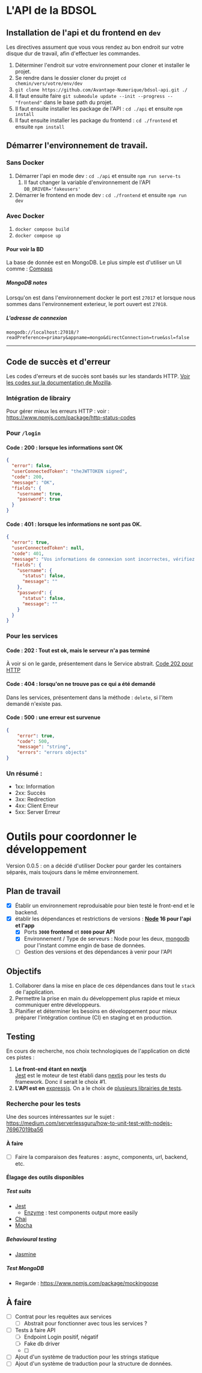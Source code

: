 # L'API de la BDSOL

## Installation de l'api et du frontend en `dev`

Les directives assument que vous vous rendez au bon endroit sur votre disque dur de travail, afin d'effectuer les commandes.

1. Déterminer l'endroit sur votre environnement pour cloner et installer le projet.
2. Se rendre dans le dossier cloner du projet `cd chemin/vers/votre/env/dev`
3. `git clone https://github.com/Avantage-Numerique/bdsol-api.git ./`
4. Il faut ensuite faire `git submodule update --init --progress -- "frontend"` dans le base path du projet.
5. Il faut ensuite installer les package de l'API : `cd ./api` et ensuite `npm install`
6. Il faut ensuite installer les package du frontend : `cd ./frontend` et ensuite `npm install`

## Démarrer l'environnement de travail.

### Sans Docker

1. Démarrer l'api en mode dev : `cd ./api` et ensuite `npm run serve-ts`
   1. Il faut changer la variable d'environnement de l'API `DB_DRIVER='fakeusers'`
2. Démarrer le frontend en mode dev : `cd ./frontend` et ensuite `npm run dev`

### Avec Docker
1. `docker compose build`
2. `docker compose up`

#### Pour voir la BD
La base de donnée est en MongoDB. Le plus simple est d'utiliser un UI comme : [Compass](https://www.mongodb.com/products/compass)

##### MongoDB notes
Lorsqu'on est dans l'environnement docker le port est `27017` et lorsque nous sommes dans l'environnement exterieur, le port ouvert est `27018`.

##### L'adresse de connexion 
```url
mongodb://localhost:27018/?readPreference=primary&appname=mongo&directConnection=true&ssl=false
```
---

## Code de succès et d'erreur

Les codes d'erreurs et de succès sont basés sur les standards HTTP.
[Voir les codes sur la documentation de Mozilla](https://developer.mozilla.org/fr/docs/Web/HTTP/Status).

### Intégration de librairy
Pour gérer mieux les erreurs HTTP : voir : https://www.npmjs.com/package/http-status-codes

### Pour `/login`

#### Code : **200** : lorsque les informations sont OK

```json
{
  "error": false,
  "userConnectedToken": "theJWTTOKEN signed",
  "code": 200,
  "message": "OK",
  "fields": {
    "username": true,
    "password": true
  }
}
```


#### Code : **401** : lorsque les informations ne sont pas OK.

```json
{
  "error": true,
  "userConnectedToken": null,
  "code": 401,
  "message": "Vos informations de connexion sont incorrectes, vérifiez votre utilisateur et mot de passe.",
  "fields": {
    "username": {
      "status": false,
      "message": ""
    },
    "password": {
      "status": false,
      "message": ""
    }
  }
}
```

### Pour les services


#### Code : **202** : Tout est ok, mais le serveur n'a pas terminé
À voir si on le garde, présentement dans le Service abstrait.
[Code 202 pour HTTP](https://developer.mozilla.org/fr/docs/Web/HTTP/Status/202)

#### Code : **404** : lorsqu'on ne trouve pas ce qui a été demandé
Dans les services, présentement dans la méthode : `delete`, si l'item demandé n'existe pas.

#### Code : **500** : une erreur est survenue

```json
{
    "error": true,
    "code": 500,
    "message": "string",
    "errors": "errors objects"
}
```


### Un résumé :

- 1xx: Information
- 2xx: Succès
- 3xx: Redirection
- 4xx: Client Erreur
- 5xx: Server Erreur


# Outils pour coordonner le développement
Version 0.0.5 : on a décidé d'utiliser Docker pour garder les containers séparés, mais toujours dans le même environnement.

## Plan de travail
- [X] Établir un environnement reproduisable pour bien testé le front-end et le backend.
- [X] établir les dépendances et restrictions de versions : **[Node](https://nodejs.org/fr/) 16 pour l'api et l'app**
   - [X] Ports **`3000` frontend** et **`8000` pour API**
   - [X] Environnement / Type de serveurs : Node pour les deux, [mongodb](https://www.mongodb.com/fr-fr) pour l'instant comme engin de base de données.
   - [ ] Gestion des versions et des dépendances à venir pour l'API

## Objectifs
1. Collaborer dans la mise en place de ces dépendances dans tout le `stack` de l'application.
2. Permettre la prise en main du développement plus rapide et mieux communiquer entre développeurs.
3. Planifier et déterminer les besoins en développement pour mieux préparer l'intégration continue (CI) en staging et en production.

## Testing
En cours de recherche, nos choix technologiques de l'application on dicté ces pistes :
1. **Le front-end étant en nextjs** <br>[Jest](https://jestjs.io/) est le moteur de test établi dans [nextjs](https://nextjs.org/) pour les tests du framework. Donc il serait le choix #1.
2. **L'API est en** [expressjs](https://expressjs.com/fr/). On a le choix de [plusieurs librairies de tests](#recherche-pour-les-tests).

### Recherche pour les tests
Une des sources intéressantes sur le sujet : https://medium.com/serverlessguru/how-to-unit-test-with-nodejs-76967019ba56

#### À faire
- [ ] Faire la comparaison des features : async, components, url, backend, etc.

#### Élagage des outils disponibles

##### Test suits
- [Jest](https://jestjs.io/)
   - [Enzyme](https://enzymejs.github.io/enzyme/) : test components output more easily
- [Chai](https://www.chaijs.com/)
- [Mocha](https://mochajs.org/)

##### Behavioural testing
- [Jasmine](https://jasmine.github.io/pages/getting_started.html)

##### Test MongoDB
- Regarde : https://www.npmjs.com/package/mockingoose


## À faire
- [ ] Contrat pour les requêtes aux services
  - [ ] Abstrait pour fonctionner avec tous les services ?
- [ ] Tests à faire API
  - [ ] Endpoint Login positif, négatif
  - [ ] Fake db driver
  - [ ] 
- [ ] Ajout d'un système de traduction pour les strings statique
- [ ] Ajout d'un système de traduction pour la structure de données.